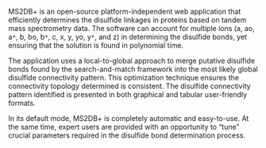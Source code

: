 MS2DB+ is an open-source platform-independent web application that efficiently determines the disulfide linkages in proteins based on tandem mass spectrometry data. The software can account for multiple ions (a, ao, a`*`, b, bo, b`*`, c, x, y, yo, y`*`, and z) in determining the disulfide bonds, yet ensuring that the solution is found in polynomial time.

The application uses a local-to-global approach to merge putative disulfide bonds found by the search-and-match framework into the most likely global disulfide connectivity pattern. This optimization technique ensures the connectivity topology determined is consistent. The disulfide connectivity pattern identified is presented in both graphical and tabular user-friendly formats.

In its default mode, MS2DB+ is completely automatic and easy-to-use. At the same time, expert users are provided with an opportunity to “tune” crucial parameters required in the disulfide bond determination process.